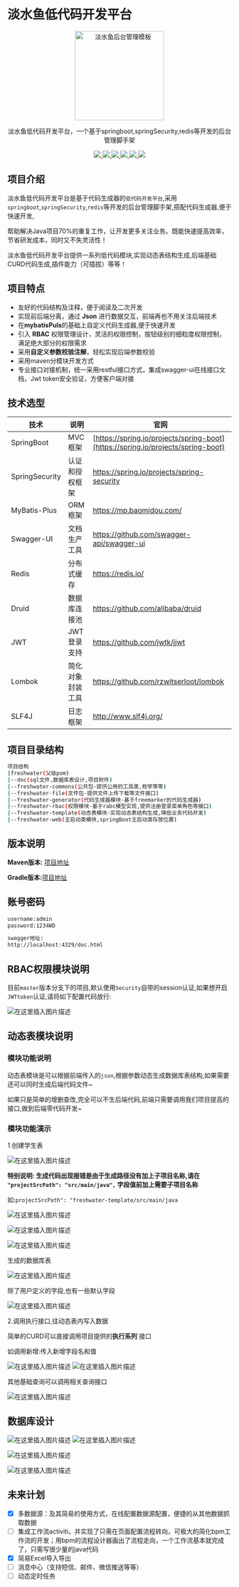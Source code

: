 # 淡水鱼低代码开发平台

<p align=center>
  <img src="https://profile.csdnimg.cn/4/B/2/1_weixin_46684099" alt="淡水鱼后台管理模板" style="width:200px;height:200px">
</p>
<p align=center>
   淡水鱼低代码开发平台，一个基于springboot,springSecurity,redis等开发的后台管理脚手架
</p>
<p align="center">
<a target="_blank" href="https://gitee.com/tu_xu_chen/freshwater">
		<img src="https://img.shields.io/badge/JDK-1.8+-green.svg" ></img>
        <img src="https://img.shields.io/badge/springboot-2.3.7.RELEASE-green" ></img>
        <img src="https://img.shields.io/badge/springsecurity-2.3.7.RELEASE-green" ></img>
        <img src="https://img.shields.io/badge/swagger-3.0.0-brightgreen" ></img>
        <img src="https://img.shields.io/badge/redissin-3.15.5-green" ></img>
        <img src="https://img.shields.io/badge/mybatis--plus-3.1.2-green" ></img>
</a></p>

## 项目介绍

淡水鱼低代码开发平台是基于代码生成器的`低代码开发平台`,采用`springboot`,`springSecurity`,`redis`等开发的后台管理脚手架,搭配代码生成器,便于快速开发,

帮助解决Java项目70%的重复工作，让开发更多关注业务。既能快速提高效率，节省研发成本，同时又不失灵活性！

淡水鱼低代码开发平台提供一系列低代码模块,实现动态表结构生成,后端基础CURD代码生成,插件能力（可插拔）等等！

## 项目特点

- 友好的代码结构及注释，便于阅读及二次开发
- 实现前后端分离，通过 **Json** 进行数据交互，前端再也不用关注后端技术
- 在**mybatisPuls**的基础上自定义代码生成器,便于快速开发
- 引入 **RBAC** 权限管理设计，灵活的权限控制，按钮级别的细粒度权限控制，满足绝大部分的权限需求
- 采用**自定义参数校验注解**，轻松实现后端参数校验
- 采用maven分模块开发方式
- 专业接口对接机制，统一采用restful接口方式，集成swagger-ui在线接口文档，Jwt token安全验证，方便客户端对接

## 技术选型

| 技术           | 说明             | 官网                                                         |
| -------------- | ---------------- | ------------------------------------------------------------ |
| SpringBoot     | MVC框架          | [https://spring.io/projects/spring-boot](https://spring.io/projects/spring-boot) |
| SpringSecurity | 认证和授权框架   | https://spring.io/projects/spring-security                   |
| MyBatis-Plus   | ORM框架          | https://mp.baomidou.com/                                     |
| Swagger-UI     | 文档生产工具     | https://github.com/swagger-api/swagger-ui                    |
| Redis          | 分布式缓存       | https://redis.io/                                            |
| Druid          | 数据库连接池     | https://github.com/alibaba/druid                             |
| JWT            | JWT登录支持      | https://github.com/jwtk/jjwt                                 |
| Lombok         | 简化对象封装工具 | https://github.com/rzwitserloot/lombok                       |
| SLF4J          | 日志框架         | http://www.slf4j.org/                                        |

## 项目目录结构



```bash
项目结构
|freshwater(父级pom)
|--doc(sql文件,数据库表设计,项目附件)
|--freshwater-commons(公共包-提供公用的工具类,枚举等等)
|--freshwater-file(文件包-提供文件上传下载等文件接口)
|--freshwater-generator(代码生成器模块-基于freemarker的代码生成器)
|--freshwater-rbac(权限模块-基于rabc模型实现,提供注册登录菜单角色等接口)
|--freshwater-template(动态表模块-实现动态表结构生成,降低业务代码开发)
|--freshwater-web(主启动类模块,springBoot主启动类存放位置)
```



## 版本说明

**Maven版本:** [项目地址](https://gitee.com/tu_xu_chen/freshwater)



**Gradle版本:**[项目地址](https://github.com/TuXuChen/freshwater-boot)

## 账号密码

```bash
username:admin
password:1234WD

swagger地址:
http://localhost:4329/doc.html
```

## RBAC权限模块说明

目前`master`版本分支下的项目,默认使用`Security`自带的session认证,如果想开启`JWTtoken`认证,请将如下配置代码放行:



![在这里插入图片描述](https://img-blog.csdnimg.cn/f15818b755c74f01acd3b83d0b26747d.gif#pic_center)



## 动态表模块说明

### 模块功能说明

动态表模块是可以根据前端传入的`json`,根据参数动态生成数据库表结构,如果需要还可以同时生成后端代码文件~



如果只是简单的增删查改,完全可以不生后端代码,前端只需要调用我们项目提高的接口,做到后端零代码开发~



### 模块功能演示

1.创建学生表

![在这里插入图片描述](https://img-blog.csdnimg.cn/a46242b496c845a1a2c1276d26354ae2.jpeg#pic_center)



**特别说明: 生成代码出现报错是由于生成路径没有加上子项目名称,请在`  "projectSrcPath": "src/main/java",` 字段值前加上需要子项目名称**

如:`projectSrcPath": "freshwater-template/src/main/java`



![在这里插入图片描述](https://img-blog.csdnimg.cn/eda55d24c5f84760a5f1466593003a30.jpeg#pic_center)

![在这里插入图片描述](https://img-blog.csdnimg.cn/860f162a8b7347d2b276ce3c2a40d1fa.jpeg#pic_center)



![在这里插入图片描述](https://img-blog.csdnimg.cn/bcaac2eede8d47ff9857e2b36ae463cb.jpeg#pic_center)



生成的数据库表

![在这里插入图片描述](https://img-blog.csdnimg.cn/c2f175e9682b45238ab2b8d808b723ef.jpeg#pic_center)

除了用户定义的字段,也有一些默认字段



![在这里插入图片描述](https://img-blog.csdnimg.cn/f6b889cc0d224101bdb8e7fd6348b794.jpeg#pic_center)







2.调用执行接口,往动态表内写入数据



简单的CURD可以直接调用项目提供的**执行系列** 接口



如调用新增:传入新增字段名和值



![在这里插入图片描述](https://img-blog.csdnimg.cn/74c5220b60154bfe9ce4f1acbe9f04dc.jpeg#pic_center)
![在这里插入图片描述](https://img-blog.csdnimg.cn/d4a7ce7b01074b3c90f980b4f1841019.jpeg#pic_center)

其他基础查询可以调用相关查询接口



![在这里插入图片描述](https://img-blog.csdnimg.cn/bc38f11397b6462187cb19f96913b1ae.gif#pic_center)

## 数据库设计

![在这里插入图片描述](https://img-blog.csdnimg.cn/f9c3f9d2fa6a47e39314f2d933a0ec8e.jpeg#pic_center)
![在这里插入图片描述](https://img-blog.csdnimg.cn/a86c9a347b76423280a00ad9e1081e9c.jpeg#pic_center)

![在这里插入图片描述](https://img-blog.csdnimg.cn/8327c70cc999436d914eea366ed60bcf.jpeg#pic_center)


![在这里插入图片描述](https://img-blog.csdnimg.cn/eedda6c95a0e4ce78a5ddb3141e03f67.jpeg#pic_center)







## 未来计划

- [x] 多数据源：及其简易的使用方式，在线配置数据源配置，便捷的从其他数据抓取数据
- [ ] 集成工作流activiti，并实现了只需在页面配置流程转向，可极大的简化bpm工作流的开发；用bpm的流程设计器画出了流程走向，一个工作流基本就完成了，只需写很少量的java代码
- [x] 简易Excel导入导出
- [ ] 消息中心（支持短信、邮件、微信推送等等）
- [ ] 动态定时任务
